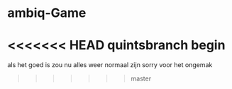 # ambiq-Game
<<<<<<< HEAD
quintsbranch begin
=======
als het goed is zou nu alles weer normaal zijn sorry voor het ongemak
>>>>>>> master
